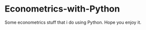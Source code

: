 # Econometrics-with-Python
<p> Some econometrics stuff that i do using Python. Hope you enjoy it. </p>
